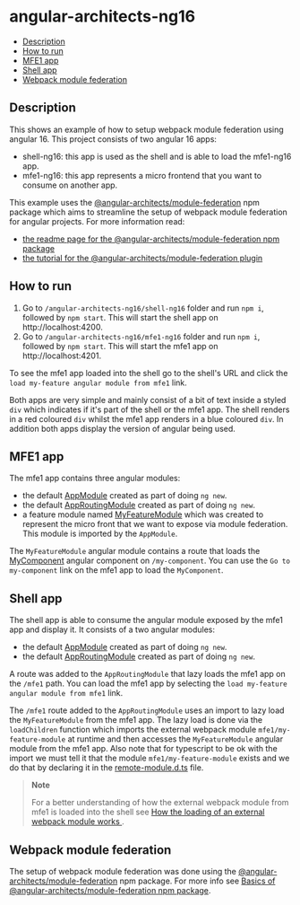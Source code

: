 # angular-architects-ng16

- [Description](#description)
- [How to run](#how-to-run)
- [MFE1 app](#mfe1-app)
- [Shell app](#shell-app)
- [Webpack module federation](#webpack-module-federation)

## Description

This shows an example of how to setup webpack module federation using angular 16. This project consists of two angular 16 apps:
- shell-ng16: this app is used as the shell and is able to load the mfe1-ng16 app.
- mfe1-ng16: this app represents a micro frontend that you want to consume on another app.

This example uses the [@angular-architects/module-federation](https://www.npmjs.com/package/@angular-architects/module-federation) npm package which aims to streamline the setup of webpack module federation for angular projects. For more information read:
- [the readme page for the @angular-architects/module-federation npm package](https://www.npmjs.com/package/@angular-architects/module-federation?activeTab=readme)
- [the tutorial for the @angular-architects/module-federation plugin](https://github.com/angular-architects/module-federation-plugin/blob/main/libs/mf/tutorial/tutorial.md)

## How to run

1) Go to `/angular-architects-ng16/shell-ng16` folder and run `npm i`, followed by `npm start`. This will start the shell app on http://localhost:4200.
2) Go to `/angular-architects-ng16/mfe1-ng16` folder and run `npm i`, followed by `npm start`. This will start the mfe1 app on http://localhost:4201.

To see the mfe1 app loaded into the shell go to the shell's URL and click the `load my-feature angular module from mfe1` link. 

Both apps are very simple and mainly consist of a bit of text inside a styled `div` which indicates if it's part of the shell or the mfe1 app. The shell renders in a red coloured `div` whilst the mfe1 app renders in a blue coloured `div`. In addition both apps display the version of angular being used.

## MFE1 app

The mfe1 app contains three angular modules:
- the default [AppModule](/angular-architects-ng16/mfe1-ng16/src/app/app.module.ts) created as part of doing `ng new`.
- the default [AppRoutingModule](/angular-architects-ng16/mfe1-ng16/src/app/app-routing.module.ts) created as part of doing `ng new`.
- a feature module named [MyFeatureModule](/angular-architects-ng16/mfe1-ng16/src/app/my-feature/my-feature.module.ts) which was created to represent the micro front that we want to expose via module federation. This module is imported by the `AppModule`.

The `MyFeatureModule` angular module contains a route that loads the [MyComponent](/angular-architects-ng16/mfe1-ng16/src/app/my-feature/my-component/my-component.component.ts) angular component on `/my-component`. You can use the `Go to my-component` link on the mfe1 app to load the `MyComponent`.

## Shell app

The shell app is able to consume the angular module exposed by the mfe1 app and display it. It consists of a two angular modules:
- the default [AppModule](/angular-architects-ng16/shell-ng16/src/app/app.module.ts) created as part of doing `ng new`.
- the default [AppRoutingModule](/angular-architects-ng16/shell-ng16/src/app/app-routing.module.ts) created as part of doing `ng new`.

A route was added to the `AppRoutingModule` that lazy loads the mfe1 app on the `/mfe1` path. You can load the mfe1 app by selecting the `load my-feature angular module from mfe1` link.

The `/mfe1` route added to the `AppRoutingModule` uses an import to lazy load the `MyFeatureModule` from the mfe1 app. The lazy load is done via the `loadChildren` function which imports the external webpack module `mfe1/my-feature-module` at runtime and then accesses the `MyFeatureModule` angular module from the mfe1 app. Also note that for typescript to be ok with the import we must tell it that the module `mfe1/my-feature-module` exists and we do that by declaring it in the [remote-module.d.ts](/angular-architects-ng16/shell-ng16/src/app/remote-modules.d.ts) file.

> **Note**
> 
> For a better understanding of how the external webpack module from mfe1 is loaded into the shell see [How the loading of an external webpack module works
](../docs/basics-module-federation.md#how-the-loading-of-an-external-webpack-module-works).
>

## Webpack module federation

The setup of webpack module federation was done using the [@angular-architects/module-federation](https://www.npmjs.com/package/@angular-architects/module-federation) npm package. For more info see [Basics of @angular-architects/module-federation npm package](/docs/basics-angular-architects.md).
